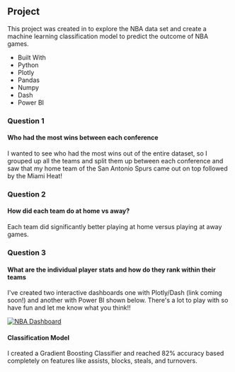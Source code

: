 ## Project
This project was created in to explore the NBA data set and create a machine learning classification model to predict the outcome of NBA games.

- Built With
- Python
- Plotly
- Pandas
- Numpy
- Dash
- Power BI

### Question 1
#### Who had the most wins between each conference
I wanted to see who had the most wins out of the entire dataset, so I grouped up all the teams and split them up between each conference and saw that my home team of the San Antonio Spurs came out on top followed by the Miami Heat!

### Question 2
#### How did each team do at home vs away?
 Each team did significantly better playing at home versus playing at away games. 
### Question 3
#### What are the individual player stats and how do they rank within their teams
I've created two interactive dashboards one with Plotly/Dash (link coming soon!) and another with Power BI shown below. There's a lot to play with so have fun and let me know what you think!!
 
[![NBA Dashboard](https://i.imgur.com/6HRfT9I.png)](https://app.powerbi.com/view?r=eyJrIjoiZmFjOGYzYWYtMzE4ZC00ODVkLWI5MWQtYjFkY2FhNjIwMTg2IiwidCI6IjdkYTgxNGVmLWJkNGEtNDkzYy1hNTY3LTM3OGU0YzA4Y2VlOSIsImMiOjN9&pageName=ReportSection503e2bc01003d83c2318)

#### Classification Model
I created a Gradient Boosting Classifier and reached 82% accuracy based completely on features like assists, blocks, steals, and turnovers.

